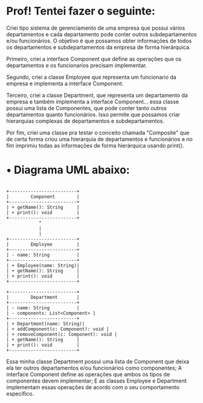 # Prof! Tentei fazer o seguinte:

Criei tipo sistema de gerenciamento de uma empresa que possui vários departamentos e cada departamento pode conter outros subdepartamentos e/ou funcionários. O objetivo é que possamos obter informações de todos os departamentos e subdepartamentos da empresa de forma hierárquica.

Primeiro, criei a interface Component que define as operações que os departamentos e os funcionarios precisam implementar.

Segundo, criei a classe Employee que representa um funcionario da empresa e implementa a interface Component.

Terceiro, criei a classe Department, que representa um departamento da empresa e também implementa a interface Component... essa classe  possui uma lista de Componentes, que pode conter tanto outros departamentos quanto funcionários. Isso permite que possamos criar hierarquias complexas de departamentos e subdepartamentos.

Por fim, criei uma classe pra testar o conceito chamada "Composite" que de certa forma criou  uma hierarquia de departamentos e funcionários e no fim imprimiu todas as informações de forma hierárquica usando print().


# • Diagrama UML abaixo:
```

+-------------------------+
|        Component        |
+-------------------------+
| + getName(): String     |
| + print(): void         |
+-------------------------+
            ^
            |
            |
+-------------------------+
|        Employee         |
+-------------------------+
| - name: String          |
+-------------------------+
| + Employee(name: String)|
| + getName(): String     |
| + print(): void         |
+-------------------------+

+-------------------------+
|        Department       |
+-------------------------+
| - name: String          |
| - components: List<Component> |
+-------------------------+
| + Department(name: String)|
| + addComponent(c: Component): void |
| + removeComponent(c: Component): void |
| + getName(): String     |
| + print(): void         |
+-------------------------+

```

Essa minha classe Department possui uma lista de Component  que deixa ela  ter outros departamentos e/ou funcionários como componentes;
A interface Component define as operações que ambos os tipos de componentes devem implementar; 
E as classes Employee e Department implementam essas operações de acordo com o seu comportamento específico.


